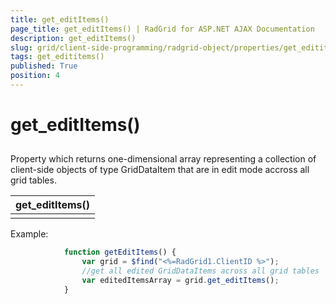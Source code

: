 ```yaml
---
title: get_editItems()
page_title: get_editItems() | RadGrid for ASP.NET AJAX Documentation
description: get_editItems()
slug: grid/client-side-programming/radgrid-object/properties/get_edititems()
tags: get_edititems()
published: True
position: 4
---
```


# get_editItems()



## 

Property which returns one-dimensional array representing a collection of client-side objects of type GridDataItem that are in edit mode accross all grid tables.


|  **get_editItems()**  |
| ------ |
||

Example:

````JavaScript
	        function getEditItems() {
	            var grid = $find("<%=RadGrid1.ClientID %>");
	            //get all edited GridDataItems across all grid tables
	            var editedItemsArray = grid.get_editItems();
	        }
````


